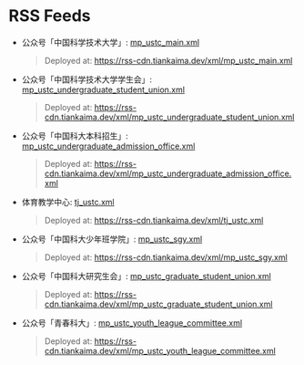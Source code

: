 # RSS Feeds

* 公众号「中国科学技术大学」: [mp_ustc_main.xml](/xml/mp_ustc_main.xml)
  > Deployed at: https://rss-cdn.tiankaima.dev/xml/mp_ustc_main.xml

* 公众号「中国科学技术大学学生会」: [mp_ustc_undergraduate_student_union.xml](/xml/mp_ustc_undergraduate_student_union.xml)
  > Deployed at: https://rss-cdn.tiankaima.dev/xml/mp_ustc_undergraduate_student_union.xml

* 公众号「中国科大本科招生」: [mp_ustc_undergraduate_admission_office.xml](/xml/mp_ustc_undergraduate_admission_office.xml)
  > Deployed at: https://rss-cdn.tiankaima.dev/xml/mp_ustc_undergraduate_admission_office.xml

* 体育教学中心: [tj_ustc.xml](/xml/tj_ustc.xml)
  > Deployed at: https://rss-cdn.tiankaima.dev/xml/tj_ustc.xml

* 公众号「中国科大少年班学院」: [mp_ustc_sgy.xml](/xml/mp_ustc_sgy.xml)
  > Deployed at: https://rss-cdn.tiankaima.dev/xml/mp_ustc_sgy.xml

* 公众号「中国科大研究生会」: [mp_ustc_graduate_student_union.xml](/xml/mp_ustc_graduate_student_union.xml)
  > Deployed at: https://rss-cdn.tiankaima.dev/xml/mp_ustc_graduate_student_union.xml

* 公众号「青春科大」: [mp_ustc_youth_league_committee.xml](/xml/mp_ustc_youth_league_committee.xml)
  > Deployed at: https://rss-cdn.tiankaima.dev/xml/mp_ustc_youth_league_committee.xml


